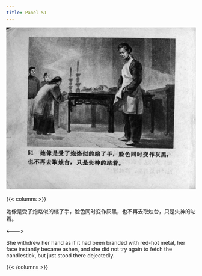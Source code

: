 ```yaml
---
title: Panel 51
---
```


![zhufu panel](./../../images/zhufu/seifert0772_zf_0056_051.jpg)

{{< columns >}}

她像是受了炮烙似的缩了手，脸色同时变作灰黑，也不再去取烛台，只是失神的站着。

<--->

She withdrew her hand as if it had been branded with red-hot metal, her face instantly became ashen, and she did not try again to fetch the candlestick, but just stood there dejectedly.

{{< /columns >}}